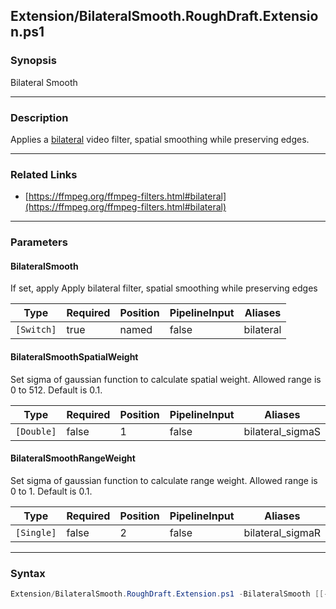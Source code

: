 Extension/BilateralSmooth.RoughDraft.Extension.ps1
--------------------------------------------------




### Synopsis
Bilateral Smooth



---


### Description

Applies a [bilateral](https://ffmpeg.org/ffmpeg-filters.html#bilateral) video filter, spatial smoothing while preserving edges.



---


### Related Links
* [https://ffmpeg.org/ffmpeg-filters.html#bilateral](https://ffmpeg.org/ffmpeg-filters.html#bilateral)





---


### Parameters
#### **BilateralSmooth**

If set, apply Apply bilateral filter, spatial smoothing while preserving edges






|Type      |Required|Position|PipelineInput|Aliases  |
|----------|--------|--------|-------------|---------|
|`[Switch]`|true    |named   |false        |bilateral|



#### **BilateralSmoothSpatialWeight**

Set sigma of gaussian function to calculate spatial weight. Allowed range is 0 to 512. Default is 0.1.






|Type      |Required|Position|PipelineInput|Aliases         |
|----------|--------|--------|-------------|----------------|
|`[Double]`|false   |1       |false        |bilateral_sigmaS|



#### **BilateralSmoothRangeWeight**

Set sigma of gaussian function to calculate range weight. Allowed range is 0 to 1. Default is 0.1.






|Type      |Required|Position|PipelineInput|Aliases         |
|----------|--------|--------|-------------|----------------|
|`[Single]`|false   |2       |false        |bilateral_sigmaR|





---


### Syntax
```PowerShell
Extension/BilateralSmooth.RoughDraft.Extension.ps1 -BilateralSmooth [[-BilateralSmoothSpatialWeight] <Double>] [[-BilateralSmoothRangeWeight] <Single>] [<CommonParameters>]
```
